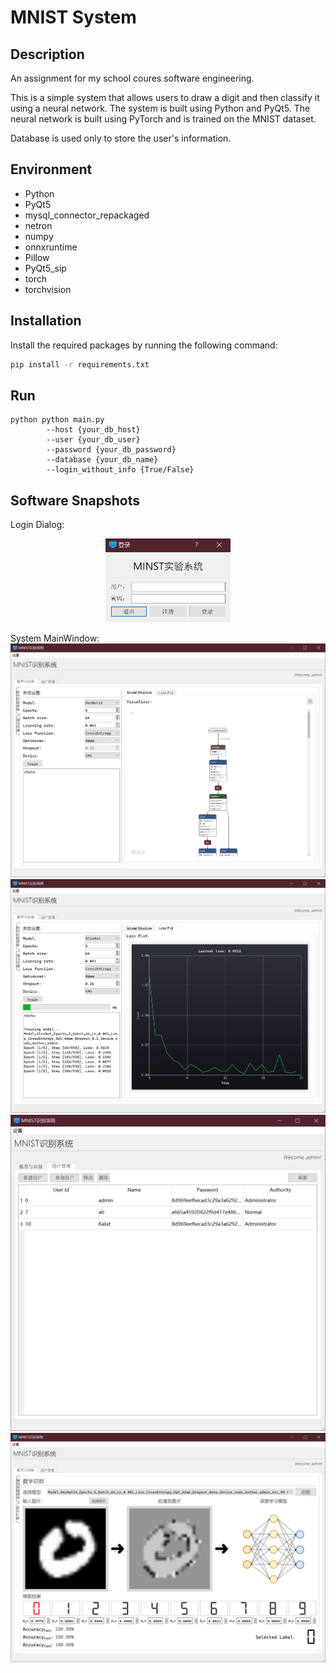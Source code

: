 # MNIST System

## Description
An assignment for my school coures software engineering.

This is a simple system that allows users to draw a digit and then classify it using a neural network. 
The system is built using Python and PyQt5. 
The neural network is built using PyTorch and is trained on the MNIST dataset.

Database is used only to store the user's information.

## Environment

- Python
- PyQt5
- mysql_connector_repackaged
- netron
- numpy
- onnxruntime
- Pillow
- PyQt5_sip
- torch
- torchvision

## Installation

Install the required packages by running the following command:

```bash
pip install -r requirements.txt
```
## Run

```Activate the software
python python main.py 
        --host {your_db_host} 
        --user {your_db_user} 
        --password {your_db_password} 
        --database {your_db_name} 
        --login_without_info {True/False}
```

## Software Snapshots
Login Dialog:

<p align="center">
  <img src="./sys_picture/3.png" width="200" alt="">
</p>

System MainWindow:
![image](./sys_picture/1.png)
![image](./sys_picture/2.png)
![image](./sys_picture/4.png)
![image](./sys_picture/5.png)
